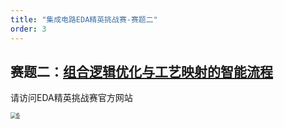 ```yaml
---
title: "集成电路EDA精英挑战赛-赛题二"
order: 3
---
```

## 赛题二：[组合逻辑优化与工艺映射的智能流程](https://edaicisc.oss-cn-shanghai.aliyuncs.com/file/cacheFile/59a552b430094bbc80446f6e7b1c7011.pdf)

请访问EDA精英挑战赛官方网站

<!-- [![EDA精英挑战赛官方网站](/res/images/activities/contest/EDA_elite_challenge-23-t2/fig2.png)](https://edaicisc.oss-cn-shanghai.aliyuncs.com/file/cacheFile/59a552b430094bbc80446f6e7b1c7011.pdf
) -->

[<img src="/res/images/activities/contest/EDA_elite_challenge-23-t2/fig2.png" alt="6" style="zoom:60%;" />](https://edaicisc.oss-cn-shanghai.aliyuncs.com/file/cacheFile/59a552b430094bbc80446f6e7b1c7011.pdf
)

